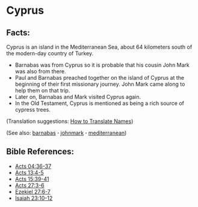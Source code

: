# Cyprus #

## Facts: ##

Cyprus is an island in the Mediterranean Sea, about 64 kilometers south of the modern-day country of Turkey.

* Barnabas was from Cyprus so it is probable that his cousin John Mark was also from there.
* Paul and Barnabas preached together on the island of Cyprus at the beginning of their first missionary journey. John Mark came along to help them on that trip.
* Later on, Barnabas and Mark visited Cyprus again.
* In the Old Testament, Cyprus is mentioned as being a rich source of cypress trees.

(Translation suggestions: [How to Translate Names](https://git.door43.org/Door43/en-ta-translate-vol1/src/master/content/translate_names.md))

(See also: [barnabas](../other/barnabas.md) **·** [johnmark](../other/johnmark.md) **·** [mediterranean](../other/mediterranean.md))

## Bible References: ##

* [Acts 04:36-37](https://door43.org/en/bible/notes/act/04/36)
* [Acts 13:4-5](https://door43.org/en/bible/notes/act/13/04)
* [Acts 15:39-41](https://door43.org/en/bible/notes/act/15/39)
* [Acts 27:3-6](https://door43.org/en/bible/notes/act/27/03)
* [Ezekiel 27:6-7](https://door43.org/en/bible/notes/ezk/27/06)
* [Isaiah 23:10-12](https://door43.org/en/bible/notes/isa/23/10)

